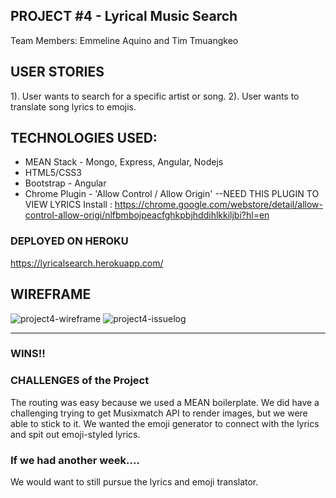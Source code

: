 ## PROJECT #4 - Lyrical Music Search
Team Members: Emmeline Aquino and Tim Tmuangkeo

## USER STORIES
1). User wants to search for a specific artist or song.
2). User wants to translate song lyrics to emojis.


## TECHNOLOGIES USED:
* MEAN Stack - Mongo, Express, Angular, Nodejs
* HTML5/CSS3
* Bootstrap - Angular
* Chrome Plugin - 'Allow Control / Allow Origin' --NEED THIS PLUGIN TO VIEW LYRICS
Install : https://chrome.google.com/webstore/detail/allow-control-allow-origi/nlfbmbojpeacfghkpbjhddihlkkiljbi?hl=en

### DEPLOYED ON HEROKU
https://lyricalsearch.herokuapp.com/


## WIREFRAME
![project4-wireframe](https://user-images.githubusercontent.com/26496932/27207328-d5b3da6e-51f2-11e7-8cc6-bcbe5d359213.jpg)
![project4-issuelog](https://user-images.githubusercontent.com/26496932/27207329-d749265e-51f2-11e7-8556-966582182e6b.jpg)

----------------------------------------------------------------------------------------------------------------------
### WINS!!

### CHALLENGES of the Project
The routing was easy because we used a MEAN boilerplate.  We did have a challenging trying to get Musixmatch API to render images, but we were able to stick to it. We wanted the emoji generator to connect with the lyrics and spit out emoji-styled lyrics.



### If we had another week....
We would want to still pursue the lyrics and emoji translator.

